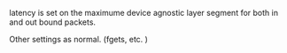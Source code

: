 latency is set on the maximume device agnostic layer segment for both
in and out bound packets.

Other settings as normal. (fgets, etc. )
